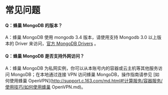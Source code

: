 # 常见问题

#### Q：蜂巢 MongoDB 的版本？
A：蜂巢 MongoDB 使用 mongodb 3.4 版本，请使用支持 Mongodb 3.0 以上版本的 Driver 来访问，[官方 MongoDB Drivers](https://docs.mongodb.org/ecosystem/drivers/) 。

#### Q：蜂巢 MongoDB 是否支持外网访问？
A：蜂巢 MongoDB 为私网实例，你可以从本账号内的容器或云主机等其他服务访问 MongoDB；在本地通过连接 VPN 访问蜂巢 MongoDB，操作指南请参见 [如何使用蜂巢 OpenVPN](http://support.c.163.com/md.html#!计算服务/容器服务/使用技巧/如何使用蜂巢 OpenVPN.md)。</div>